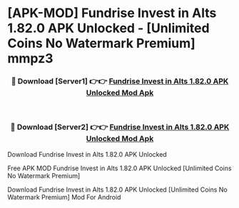 # [APK-MOD] Fundrise  Invest in Alts 1.82.0 APK Unlocked - [Unlimited Coins No Watermark Premium] mmpz3



<div align="center">
<h3>🔴 Download [Server1] 👉👉 <a href="https://momento.my/?title=Fundrise__Invest_in_Alts_1.82.0_APK_Unlocked">Fundrise  Invest in Alts 1.82.0 APK Unlocked Mod Apk</a></h3><br>

<h3>🔴 Download [Server2] 👉👉 <a href="https://momento.my/?title=Fundrise__Invest_in_Alts_1.82.0_APK_Unlocked">Fundrise  Invest in Alts 1.82.0 APK Unlocked Mod Apk</a></h3>
</div>



Download Fundrise  Invest in Alts 1.82.0 APK Unlocked 

Free APK MOD Fundrise  Invest in Alts 1.82.0 APK Unlocked [Unlimited Coins No Watermark Premium]

Download Fundrise  Invest in Alts 1.82.0 APK Unlocked [Unlimited Coins No Watermark Premium] Mod For Android
